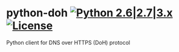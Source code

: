 python-doh [![Python 2.6|2.7|3.x](https://img.shields.io/badge/python-2.6|2.7|3.x-yellow.svg)](https://www.python.org/) [![License](https://img.shields.io/badge/license-MIT-blue.svg)](https://github.com/stamparm/python-doh/blob/master/LICENSE)
=========

Python client for DNS over HTTPS (DoH) protocol
